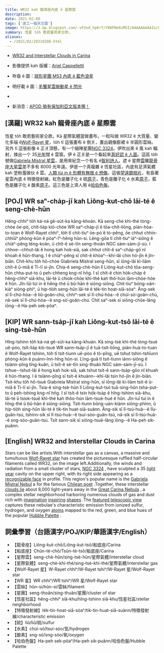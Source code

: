 ```yaml
---
title: WR32 kah 龍骨座內底 ê 星際雲
description:
date: 2021-02-08
tags: ['逐工一幅天文圖']
image: https://1.bp.blogspot.com/-vFUud_hpKrY/YB6PNe6vMSI/AAAAAAAAAIo/86THdsIYxkEy_lvtPGuWxRG4nlTUdk7aACLcBGAsYHQ/s960/WR23Friends_cappelletti_960.jpg
summary: 恆星 to̍h 敢若藝術家仝款。
aliases:
  - /2021/02/20210208.html
---
```


- [WR32 and Interstellar Clouds in Carina](https://apod.nasa.gov/apod/ap210208.html)
- 影像提供 kah 版權：[Ariel Cappelletti](https://www.flickr.com/photos/110969348@N03/)
- 昨昏 ê 圖：[球形星團 M53 內底 ê 藍色浪星](https://apod-taigi.blogspot.com/2021/02/20210207.html)
- 明仔載 ê 圖：[毛蟹星雲脈動星 ê 閃光](https://www.apod.tw/2021/02/20210209.html)
-

- 新消息：[APOD 嘛有保加利亞文版本喔！](https://mediabricks.bg/apod-bulgaria/)

## [漢羅] WR32 kah 龍骨座內底 ê 星際雲

恆星 to̍h 敢若藝術家仝款。Kā 星際氣體當做畫布，一粒叫做 WR32 ê 大質量、變化多端 ê[Wolf-Rayet 星](https://apod.nasa.gov/apod/ap200308.html)，to̍h tī 這張畫布 ê 倒爿，畫出親像膨裙 ê 半圓形雲絲。另外 tī 這張影像 ê 正爿頂懸，有一个細陣星團[NGC 3324](https://en.wikipedia.org/wiki/NGC_3324)。伊吹出來 ê 風 kah 輻射，捒出一个 35[光年](https://exoplanets.nasa.gov/faq/26/what-is-a-light-year/)闊 ê 雲窗。伊 ê 正爿是一个看起來[真好認 ê 人面](https://static.boredpanda.com/blog/wp-content/uploads/2015/03/ninja-cats-2-2__605.jpg)。這區 to̍h 號做[Gabriela Mistral 星雲](https://telescope.live/gallery/168)，是用來紀念一个有名 ê[智利詩人](https://en.wikipedia.org/wiki/Gabriela_Mistral)。遮 ê 星際[雲](https://youtu.be/YDNiYGuzZPM)離[龍骨座大星雲](https://apod.nasa.gov/apod/ap190507.html)差不多有 8000 光年遠。伊是一个真複雜 ê 恆星社區，內底有足濟氣體 kah 塗粉濫做伙 ê 雲。[人類 tùi in ê 形體有無限 ê 想像](https://apod.nasa.gov/apod/ap191002.html)。這張[望遠鏡相片](https://www.flickr.com/photos/110969348@N03/50678536108/)，有翕著星雲內底 ê 特徵發射線。紅色是離子化 ê 硫[原子](https://imagine.gsfc.nasa.gov/science/toolbox/atom.html)，青色是離子化 ê 水素[原子](https://imagine.gsfc.nasa.gov/science/toolbox/atom.html)，藍色是離子化 ê 酸素[原子](https://imagine.gsfc.nasa.gov/science/toolbox/atom.html)。這三色是上濟人用 ê[哈伯色盤](https://astrobackyard.com/narrowband-imaging/#:~:text=What%20is%20the%20Hubble%20Palette,of%20light%20using%20various%20filters)。

## [POJ] WR saⁿ-cha̍p-jī kah Liông-kut-chō lāi-té ê seng-chè-hûn

Hêng-chhiⁿ to̍h ká-ná gē-su̍t-ka kāng-khoán. Kā seng-chè khì-thé tòng-chòe ōe-pò͘, chi̍t-lia̍p kiò-chòe WR saⁿ-cha̍p-jī ê tōa-chit-liōng, piàn-hòa-to-toan ê Wolf-Rayet chhiⁿ, to̍h tī chit-tiuⁿ ōe-pò͘ ê tò-pêng, ōe chhut chhin-chhiūⁿ phòng-kûn ê pòaⁿ-îⁿ-hêng hûn-si. Lēng-gōa tī chit-tiuⁿ iáⁿ-siōng ê chiàⁿ-pêng téng-koân, ū chi̍t-ê sè-tīn seng-thoân NGC sàm-sàm-jī-sù. I chhoe--chhut-lâi ê hong kah hok-siā, sak chhut chi̍t-ê saⁿ-cha̍p-gō͘ nî khoah ê hûn-thang. I ê chiàⁿ-pêng sī chi̍t-ê khòaⁿ--khí-lâi chin hó-jîn ê jîn-biān. Chit-khu to̍h hō-chòe Giabriela Mistral seng-hûn, sī iōng-lâi kì-liām chi̍t-ê ū-miâ ê Tì-lī si-jîn. Chia-ê seng-chè-hûn lî Liông-kut-chō tōa-seng-hûn chha-put-to ū peh-chheng kng-nî hn̄g. I sī chi̍t-ê chin ho̍k-cha̍p ê hêng-chhiⁿ siā-khu, lāi-té ū chiok-chōe khì-thé kah thô͘-hún lām-chòe-hóe ê hûn. Jîn-lūi tùi in ê hêng-thé ū bû-hān ê sióng-siōng. Chit-tiuⁿ bōng-oán-kiàⁿ siòng-phìⁿ, ū hip-tio̍h seng-hûn lāi-té ê te̍k-tin hoat-siā-sòaⁿ. Âng-sek sī lî-chú-hòa--ê liû-goân-chú, chhiⁿ-sek sī lî-chú-hòa--ê chúi-sò͘-goân-chú, nâ-sek sī lî-chú-hòa--ê sng-sò͘-goân-chú. Chi̍t saⁿ-sek sī siōng-chōe-lâng iōng--ê Ha-peh sek-pôaⁿ.

## [KIP] WR sann-tsa̍p-jī kah Liông-kut-tsō lāi-té ê sing-tsè-hûn

Hîng-tshinn to̍h ká-ná gē-su̍t-ka kāng-khuán. Kā sing-tsè khì-thé tòng-tsuè uē-pòo, tsi̍t-lia̍p kiò-tsuè WR sann-tsa̍p-jī ê tuā-tsit-liōng, piàn-huà-to-tuan ê Wolf-Rayet tshinn, to̍h tī tsit-tiunn uē-pòo ê tò-pîng, uē tshut tshin-tshīunn phòng-kûn ê puànn-înn-hîng hûn-si. Līng-guā tī tsit-tiunn iánn-siōng ê tsiànn-pîng tíng-kuân, ū tsi̍t-ê sè-tīn sing-thuân NGC sàm-sàm-jī-sù. I tshue--tshut-lâi ê hong kah hok-siā, sak tshut tsi̍t-ê sann-tsa̍p-gōo nî khuah ê hûn-thang. I ê tsiànn-pîng sī tsi̍t-ê khuànn--khí-lâi tsin hó-jîn ê jîn-biān. Tsit-khu to̍h hō-tsuè Giabriela Mistral sing-hûn, sī iōng-lâi kì-liām tsi̍t-ê ū-miâ ê Tì-lī si-jîn. Tsia-ê sing-tsè-hûn lî Liông-kut-tsō tuā-sing-hûn tsha-put-to ū peh-tshing kng-nî hn̄g. I sī tsi̍t-ê tsin ho̍k-tsa̍p ê hîng-tshinn siā-khu, lāi-té ū tsiok-tsuē khì-thé kah thôo-hún lām-tsuè-hué ê hûn. Jîn-luī tuì in ê hîng-thé ū bû-hān ê sióng-siōng. Tsit-tiunn bōng-uán-kiànn siòng-phìnn, ū hip-tio̍h sing-hûn lāi-té ê ti̍k-tin huat-siā-suànn. Âng-sik sī lî-tsú-huà--ê lîu-guân-tsú, tshinn-sik sī lî-tsú-huà--ê tsuí-sòo-guân-tsú, nâ-sik sī lî-tsú-huà--ê sng-sòo-guân-tsú. Tsi̍t sann-sik sī siōng-tsuē-lâng iōng--ê Ha-peh sik-puânn.

## [English] WR32 and Interstellar Clouds in Carina

Stars can be like artists.With interstellar gas as a canvas, a massive and tumultuous [Wolf-Rayet star](https://apod.nasa.gov/apod/fap/ap200308.html) has created the picturesque ruffled half-circular filaments called WR32, on the image left.Additionally, the winds and radiation from a small cluster of stars, [NGC 3324](https://en.wikipedia.org/wiki/NGC_3324) , have sculpted a 35 [light year](https://exoplanets.nasa.gov/faq/26/what-is-a-light-year/) cavity on the upper right, with its right side appearing as a [recognizable face](https://static.boredpanda.com/blog/wp-content/uploads/2015/03/ninja-cats-2-2__605.jpg) in profile. This region's popular name is the [Gabriela Mistral Nebul](https://telescope.live/gallery/168) a for the famous [Chilean poet](https://en.wikipedia.org/wiki/Gabriela_Mistral) .Together, these interstellar [clouds lie](https://youtu.be/YDNiYGuzZPM) about 8,000 light-years away in the [Great Carina Nebula](https://apod.nasa.gov/apod/fap/ap190507.html) , a complex stellar neighborhood harboring numerous clouds of gas and dust rich with [imagination](https://apod.nasa.gov/apod/fap/ap191002.html) [inspiring](https://apod.nasa.gov/apod/fap/ap170702.html) [shapes](https://apod.nasa.gov/apod/fap/ap190623.html) .The [featured telescopic view](https://www.flickr.com/photos/110969348@N03/50678536108/) captures these nebulae's characteristic emission from ionized sulfur, hydrogen, and oxygen [atoms](https://imagine.gsfc.nasa.gov/science/toolbox/atom.html) mapped to the red, green, and blue hues of the popular [Hubble Palette](https://astrobackyard.com/narrowband-imaging/#:~:text=What%20is%20the%20Hubble%20Palette,of%20light%20using%20various%20filters) .

## 詞彙學習（台語漢字/POJ/KIP/華語漢字/English）

- 【龍骨座】Liông-kut-chō/Liông-kut-tsō/船底座/Carina
- 【船底座】Chûn-té-chō/Tsûn-té-tsō/船底座/Carina
- 【星際雲】seng-chè-hûn/sing-tsè-hûn/星際氣體/interstellar cloud
- 【星際氣體】seng-chè-khì-thé/sing-tsè-khì-thé/星際氣體/interstellar gas
- 【Wolf-Rayet 星】W-Rayet chhiⁿ/W-Rayet tshiⁿ/W-Rayet 星/Wolf-Rayet star
- 【WR 星】WR chhiⁿ/WR tshiⁿ/WR 星/Wolf-Rayet star
- 【雲絲】hûn-si/hûn-si/雲絲/filament
- 【星團】seng-thoân/sing-thuân/星團/cluster of star
- 【恆星社區】hêng-chhiⁿ siā-khu/hîng-tshinn siā-khu/恆星社區/stellar neighborhood
- 【特徵發射線】te̍k-tin-hoat-siā-sòaⁿ/ti̍k-tin-huat-siā-suànn/特徵發射線/characteristic emission
- 【硫】liû/liû/硫/sulfur
- 【水素】chúi-sò͘/tsuí-sòo/氫/hydrogen
- 【酸素】sng-sò͘/sng-sòo/氧/oxygen
- 【哈伯色盤】Ha-peh sek-pôaⁿ/Ha-peh sik-puânn/哈伯色盤/Hubble Palette
